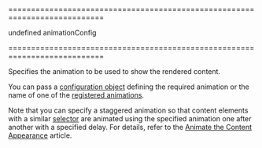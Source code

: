 <!--**
/*-------------------------------------------
    Auto-generated file. Do not modify.
-------------------------------------------

**-->
===========================================================================
<!--default-->undefined<!--/default-->
<!--type-->animationConfig<!--/type-->
===========================================================================

<!--shortDescription-->
Specifies the animation to be used to show the rendered content.
<!--/shortDescription-->

<!--fullDescription-->
You can pass a [configuration object](/Documentation/ApiReference/Common/Object_Structures/animationConfig/) defining the required animation or the name of one of the [registered animations](/Documentation/ApiReference/Common/Utils/animationPresets/).

Note that you can specify a staggered animation so that content elements with a similar [selector](/Documentation/ApiReference/UI_Widgets/dxDeferRendering/Configuration/#staggerItemSelector) are animated using the specified animation one after another with a specified delay. For details, refer to the [Animate the Content Appearance](/Documentation/Guide/Widgets/DeferRendering/Animate_the_Content_Appearance/) article.


<!--/fullDescription-->